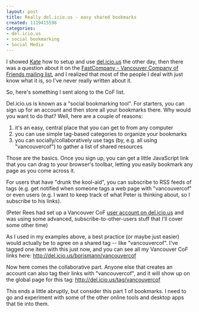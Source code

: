 ```yaml
--- 
layout: post
title: Really del.icio.us - easy shared bookmarks
created: 1119415596
categories: 
- del.icio.us
- social bookmarking
- Social Media
---
```

I showed <a href="http://personal.bmannconsulting.com/blog/kate">Kate</a> how to setup and use <a href="http://del.icio.us">del.icio.us</a> the other day, then there was a question about it on the <a href="http://www.fastcompany.com/cof/group.jsp?id=9">FastCompany - Vancouver Company of Friends mailing list</a>, and I realized that most of the people I deal with just know what it is, so I've never really written about it.

So, here's something I sent along to the CoF list.

Del.icio.us is known as a "social bookmarking tool". For starters, you can sign up for an account and then store all your bookmarks there. Why would you want to do that? Well, here are a couple of reasons:
1) it's an easy, central place that you can get to from any computer
2) you can use simple tag-based categories to organize your bookmarks
3) you can socially/collaboratively use tags (by, e.g. all using "vancouvercof") to gather a list of shared resources
<!--break-->
Those are the basics. Once you sign up, you can get a little JavaScript link that you can drag to your browser's toolbar, letting you easily bookmark any page as you come across it.

For users that have "drunk the kool-aid", you can subscribe to RSS feeds of tags (e.g. get notified when someone tags a web page with "vancouvercof" or even users (e.g. I want to keep track of what Peter is thinking about, so I subscribe to his links).

(Peter Rees had set up a Vancouver CoF <a href="http://del.icio.us/vancouvercof">user account on del.icio.us</a> and was using some advanced, subscribe-to-other-users stuff that I'll cover some other time)

As I used in my examples above, a best practice (or maybe just easier) would actually be to agree on a shared tag -- like "vancouvercof". I've tagged one item with this just now, and you can see all my Vancouver CoF links here: http://del.icio.us/borismann/vancouvercof

Now here comes the collaborative part. Anyone else that creates an account can also tag their links with "vancouvercof", and it will show up on the global page for this tag: http://del.icio.us/tag/vancouvercof

This ends a little abruptly, but consider this part 1 of bookmarks. I need to go and experiment with some of the other online tools and desktop apps that tie into them.
